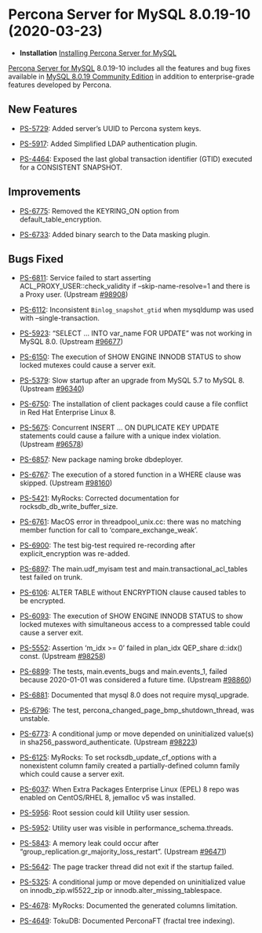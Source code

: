 # Percona Server for MySQL 8.0.19-10 (2020-03-23)

* **Installation** [Installing Percona Server for MySQL](https://www.percona.com/doc/percona-server/8.0/installation.html)

[Percona Server for MySQL](https://www.percona.com/software/mysql-database/percona-server) 8.0.19-10
includes all the features and bug fixes available in
[MySQL 8.0.19 Community Edition](https://dev.mysql.com/doc/relnotes/mysql/8.0/en/news-8-0-19.html)
in addition to enterprise-grade features developed by Percona.

## New Features


* [PS-5729](https://jira.percona.com/browse/PS-5729): Added server’s UUID to Percona system keys.


* [PS-5917](https://jira.percona.com/browse/PS-5917): Added Simplified LDAP authentication plugin.


* [PS-4464](https://jira.percona.com/browse/PS-4464): Exposed the last global transaction identifier (GTID) executed for a CONSISTENT SNAPSHOT.

## Improvements


* [PS-6775](https://jira.percona.com/browse/PS-6775): Removed the KEYRING_ON option from default_table_encryption.


* [PS-6733](https://jira.percona.com/browse/PS-6733): Added binary search to the Data masking plugin.

## Bugs Fixed


* [PS-6811](https://jira.percona.com/browse/PS-6811): Service failed to start asserting ACL_PROXY_USER::check_validity if –skip-name-resolve=1 and there is a Proxy user. (Upstream [#98908](http://bugs.mysql.com/bug.php?id=98908))


* [PS-6112](https://jira.percona.com/browse/PS-6112): Inconsistent `Binlog_snapshot_gtid` when mysqldump was used with –single-transaction.


* [PS-5923](https://jira.percona.com/browse/PS-5923): “SELECT … INTO var_name FOR UPDATE” was not working in MySQL 8.0. (Upstream [#96677](http://bugs.mysql.com/bug.php?id=96677))


* [PS-6150](https://jira.percona.com/browse/PS-6150): The execution of SHOW ENGINE INNODB STATUS to show locked mutexes could cause a server exit.


* [PS-5379](https://jira.percona.com/browse/PS-5379): Slow startup after an upgrade from MySQL 5.7 to MySQL 8. (Upstream [#96340](http://bugs.mysql.com/bug.php?id=96340))


* [PS-6750](https://jira.percona.com/browse/PS-6750): The installation of client packages could cause a file conflict in Red Hat Enterprise Linux 8.


* [PS-5675](https://jira.percona.com/browse/PS-5675): Concurrent INSERT … ON DUPLICATE KEY UPDATE statements could cause a failure with a unique index violation. (Upstream [#96578](http://bugs.mysql.com/bug.php?id=96578))


* [PS-6857](https://jira.percona.com/browse/PS-6857): New package naming broke dbdeployer.


* [PS-6767](https://jira.percona.com/browse/PS-6767): The execution of a stored function in a WHERE clause was skipped. (Upstream [#98160](http://bugs.mysql.com/bug.php?id=98160))


* [PS-5421](https://jira.percona.com/browse/PS-5421): MyRocks: Corrected documentation for rocksdb_db_write_buffer_size.


* [PS-6761](https://jira.percona.com/browse/PS-6761): MacOS error in threadpool_unix.cc: there was no matching member function for call to ‘compare_exchange_weak’.


* [PS-6900](https://jira.percona.com/browse/PS-6900): The test big-test required re-recording after explicit_encryption was re-added.


* [PS-6897](https://jira.percona.com/browse/PS-6897): The main.udf_myisam test and main.transactional_acl_tables test failed on trunk.


* [PS-6106](https://jira.percona.com/browse/PS-6106): ALTER TABLE without ENCRYPTION clause caused tables to be encrypted.


* [PS-6093](https://jira.percona.com/browse/PS-6093): The execution of SHOW ENGINE INNODB STATUS to show locked mutexes with simultaneous access to a compressed table could cause a server exit.


* [PS-5552](https://jira.percona.com/browse/PS-5552): Assertion ‘m_idx >= 0’ failed in plan_idx QEP_share d::idx() const. (Upstream [#98258](http://bugs.mysql.com/bug.php?id=98258))


* [PS-6899](https://jira.percona.com/browse/PS-6899): The tests, main.events_bugs and main.events_1, failed because 2020-01-01 was considered a future time. (Upstream [#98860](http://bugs.mysql.com/bug.php?id=98860))


* [PS-6881](https://jira.percona.com/browse/PS-6881): Documented that mysql 8.0 does not require mysql_upgrade.


* [PS-6796](https://jira.percona.com/browse/PS-6796): The test, percona_changed_page_bmp_shutdown_thread, was unstable.


* [PS-6773](https://jira.percona.com/browse/PS-6773): A conditional jump or move depended on uninitialized value(s) in sha256_password_authenticate. (Upstream [#98223](http://bugs.mysql.com/bug.php?id=98223))


* [PS-6125](https://jira.percona.com/browse/PS-6125): MyRocks: To set rocksdb_update_cf_options with a nonexistent column family created a partially-defined column family which could cause a server exit.


* [PS-6037](https://jira.percona.com/browse/PS-6037): When Extra Packages Enterprise Linux (EPEL) 8 repo was enabled on CentOS/RHEL 8, jemalloc v5 was installed.


* [PS-5956](https://jira.percona.com/browse/PS-5956): Root session could kill Utility user session.


* [PS-5952](https://jira.percona.com/browse/PS-5952): Utility user was visible in performance_schema.threads.


* [PS-5843](https://jira.percona.com/browse/PS-5843): A memory leak could occur after “group_replication.gr_majority_loss_restart”. (Upstream [#96471](http://bugs.mysql.com/bug.php?id=96471))


* [PS-5642](https://jira.percona.com/browse/PS-5642): The page tracker thread did not exit if the startup failed.


* [PS-5325](https://jira.percona.com/browse/PS-5325): A conditional jump or move depended on uninitialized value on innodb_zip.wl5522_zip or innodb.alter_missing_tablespace.


* [PS-4678](https://jira.percona.com/browse/PS-4678): MyRocks: Documented the generated columns limitation.


* [PS-4649](https://jira.percona.com/browse/PS-4649): TokuDB: Documented PerconaFT (fractal tree indexing).
